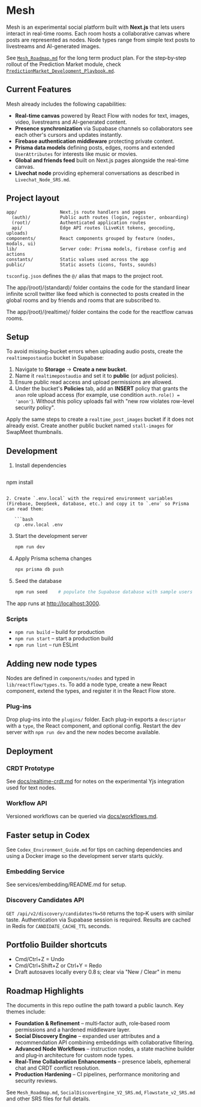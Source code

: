 # Mesh

Mesh is an experimental social platform built with **Next.js** that lets users interact in real-time rooms. Each room hosts a collaborative canvas where posts are represented as nodes. Node types range from simple text posts to livestreams and AI-generated images.

See [`Mesh_Roadmap.md`](Mesh_Roadmap.md) for the long term product plan.
For the step‑by‑step rollout of the Prediction Market module, check
[`PredictionMarket_Development_Playbook.md`](PredictionMarket_Development_Playbook.md).

## Current Features

Mesh already includes the following capabilities:

- **Real-time canvas** powered by React Flow with nodes for text, images, video, livestreams and AI-generated content.
- **Presence synchronization** via Supabase channels so collaborators see each other's cursors and updates instantly.
- **Firebase authentication middleware** protecting private content.
- **Prisma data models** defining posts, edges, rooms and extended `UserAttributes` for interests like music or movies.
- **Global and friends feed** built on Next.js pages alongside the real-time canvas.
- **Livechat node** providing ephemeral conversations as described in `Livechat_Node_SRS.md`.

## Project layout

```
app/                Next.js route handlers and pages
  (auth)/           Public auth routes (login, register, onboarding)
  (root)/           Authenticated application routes
  api/              Edge API routes (LiveKit tokens, geocoding, uploads)
components/         React components grouped by feature (nodes, modals, ui)
lib/                Server code: Prisma models, firebase config and actions
constants/          Static values used across the app
public/             Static assets (icons, fonts, sounds)
```

`tsconfig.json` defines the `@/` alias that maps to the project root.

The app/(root)/(standard)/ folder contains the code for the standard linear infinite scroll twitter like feed which is connected to posts 
created in the global rooms and by friends and rooms that are subscribed to.

The app/(root)/(realtime)/ folder contains the code for the reactflow canvas rooms.

## Setup

To avoid missing-bucket errors when uploading audio posts, create the `realtimepostaudio` bucket in Supabase:

1. Navigate to **Storage** → **Create a new bucket**.
2. Name it `realtimepostaudio` and set it to **public** (or adjust policies).
3. Ensure public read access and upload permissions are allowed.
4. Under the bucket's **Policies** tab, add an **INSERT** policy that grants the
   `anon` role upload access (for example, use condition `auth.role() = 'anon'`).
   Without this policy uploads fail with "new row violates row-level security policy".

Apply the same steps to create a `realtime_post_images` bucket if it does not already exist.
Create another public bucket named `stall-images` for SwapMeet thumbnails.

## Development

1. Install dependencies

   ```bash
npm install
```

2. Create `.env.local` with the required environment variables (Firebase, DeepSeek, database, etc.) and copy it to `.env` so Prisma can read them:

   ```bash
   cp .env.local .env
   ```
3. Start the development server

   ```bash
   npm run dev
   ```

4. Apply Prisma schema changes

   ```bash
   npx prisma db push
   ```

5. Seed the database

   ```bash
   npm run seed    # populate the Supabase database with sample users and posts
   ```

The app runs at [http://localhost:3000](http://localhost:3000).

### Scripts

- `npm run build` – build for production
- `npm run start` – start a production build
- `npm run lint` – run ESLint

## Adding new node types

Nodes are defined in `components/nodes` and typed in `lib/reactflow/types.ts`. To add a node type, create a new React component, extend the types, and register it in the React Flow store.

### Plug-ins

Drop plug-ins into the `plugins/` folder. Each plug-in exports a `descriptor` with a `type`, the React component, and optional config. Restart the dev server with `npm run dev` and the new nodes become available.

## Deployment

### CRDT Prototype
See [docs/realtime-crdt.md](docs/realtime-crdt.md) for notes on the experimental Yjs integration used for text nodes.

### Workflow API
Versioned workflows can be queried via [docs/workflows.md](docs/workflows.md).


## Faster setup in Codex
See `Codex_Environment_Guide.md` for tips on caching dependencies and using a Docker image so the development server starts quickly.

### Embedding Service
See services/embedding/README.md for setup.

### Discovery Candidates API
`GET /api/v2/discovery/candidates?k=50` returns the top‑K users with similar
taste. Authentication via Supabase session is required. Results are cached in
Redis for `CANDIDATE_CACHE_TTL` seconds.

## Portfolio Builder shortcuts

- Cmd/Ctrl+Z = Undo
- Cmd/Ctrl+Shift+Z or Ctrl+Y = Redo
- Draft autosaves locally every 0.8 s; clear via "New / Clear" in menu

## Roadmap Highlights

The documents in this repo outline the path toward a public launch. Key themes include:

- **Foundation & Refinement** – multi‑factor auth, role‑based room permissions and a hardened middleware layer.
- **Social Discovery Engine** – expanded user attributes and a recommendation API combining embeddings with collaborative filtering.
- **Advanced Node Workflows** – instruction nodes, a state machine builder and plug‑in architecture for custom node types.
- **Real-Time Collaboration Enhancements** – presence labels, ephemeral chat and CRDT conflict resolution.
- **Production Hardening** – CI pipelines, performance monitoring and security reviews.

See `Mesh_Roadmap.md`, `SocialDiscoverEngine_V2_SRS.md`, `Flowstate_v2_SRS.md` and other SRS files for full details.
